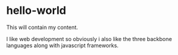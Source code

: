 # hello-world
This will contain my content.

I like web development so obviously i also like the three backbone languages along with javascript frameworks.

